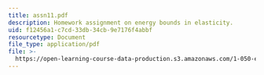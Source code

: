 ```yaml
---
title: assn11.pdf
description: Homework assignment on energy bounds in elasticity.
uid: f12456a1-c7cd-33db-34cb-9e7176f4abbf
resourcetype: Document
file_type: application/pdf
file: >-
  https://open-learning-course-data-production.s3.amazonaws.com/1-050-engineering-mechanics-i-fall-2007/f12456a1c7cd33db34cb9e7176f4abbf_assn11.pdf
---
```

